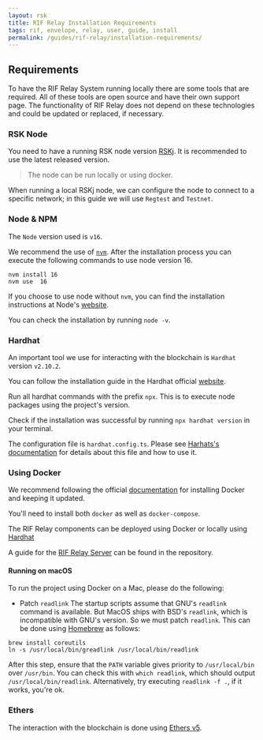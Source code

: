 ```yaml
---
layout: rsk
title: RIF Relay Installation Requirements
tags: rif, envelope, relay, user, guide, install
permalink: /guides/rif-relay/installation-requirements/
---
```


## Requirements

To have the RIF Relay System running locally there are some tools that are required. All of these tools are open source and have their own support page. The functionality of RIF Relay does not depend on these technologies and could be updated or replaced, if necessary. 

### RSK Node

You need to have a running RSK node version [RSKj](https://github.com/rsksmart/rskj/releases). It is recommended to use the latest released version.

> The node can be run locally or using docker.

When running a local RSKj node, we can configure the node to connect to a specific network; in this guide we will use `Regtest` and `Testnet`. 

### Node & NPM

The `Node` version used is `v16`. 

We recommend the use of [`nvm`](https://github.com/nvm-sh/nvm). After the installation process you can execute the following commands to use node version 16.

```
nvm install 16
nvm use  16
```

If you choose to use node without `nvm`, you can find the installation instructions at Node's [website](https://nodejs.org/en/). 

You can check the installation by running `node -v`.

### Hardhat

An important tool we use for interacting with the blockchain is `Hardhat` version `v2.10.2`.

You can follow the installation guide in the Hardhat official [website](https://hardhat.org/).

Run all hardhat commands with the prefix `npx`. This is to execute node packages using the project's version.

Check if the installation was successful by running `npx hardhat version` in your terminal.

The configuration file is `hardhat.config.ts`. Please see [Harhats's documentation](https://hardhat.org/docs) for details about this file and how to use it.


### Using Docker

We recommend following the official [documentation](https://docs.docker.com/get-docker/) for installing Docker and keeping it updated.

You'll need to install both `docker` as well as `docker-compose`.

The RIF Relay components can be deployed using Docker or locally using [Hardhat](/guides/rif-relay/installation-requirements#hardhat)

A guide for the [RIF Relay Server](https://github.com/rsksmart/rif-relay-server#execute-as-a-docker-container) can be found in the repository.

#### Running on macOS

To run the project using Docker on a Mac, please do the following: 

- Patch `readlink`
The startup scripts assume that GNU's `readlink` command is available. But MacOS ships with BSD's `readlink`, which is incompatible with GNU's version. So we must patch `readlink`. This can be done using [Homebrew](https://brew.sh/) as follows:

```
brew install coreutils
ln -s /usr/local/bin/greadlink /usr/local/bin/readlink
```

After this step, ensure that the `PATH` variable gives priority to `/usr/local/bin` over `/usr/bin`. You can check this with `which readlink`, which should output `/usr/local/bin/readlink`. Alternatively, try executing `readlink -f .`, if it works, you're ok.

### Ethers

The interaction with the blockchain is done using [Ethers v5](https://docs.ethers.org/v5/).